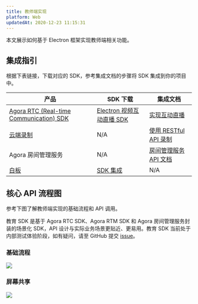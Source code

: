 ```yaml
---
title: 教师端实现
platform: Web
updatedAt: 2020-12-23 11:15:31
---
```

本文展示如何基于 Electron 框架实现教师端相关功能。

## 集成指引

根据下表链接，下载对应的 SDK，参考集成文档的步骤将 SDK 集成到你的项目中。


| 产品 | SDK 下载 | 集成文档 |
| ---------------- | ---------------- | ---------------- | 
| [Agora RTC (Real-time Communication) SDK](https://docs.agora.io/cn/Interactive%20Broadcast/product_live?platform=Electron)      | [Electron 视频互动直播 SDK](https://docs.agora.io/cn/Interactive%20Broadcast/downloads?platform=Electron)      | [实现互动直播](https://docs.agora.io/cn/Interactive%20Broadcast/start_live_electron?platform=Electron) |
| [云端录制](https://docs.agora.io/cn/cloud-recording/product_cloud_recording?platform=All%20Platforms) | N/A | [使用 RESTful API 录制](https://docs.agora.io/cn/cloud-recording/cloud_recording_rest?platform=All%20Platforms) |
| Agora 房间管理服务 | N/A | [房间管理服务 API 文档](https://agoradoc.github.io/cn/edu-cloud-service/restfulapi) |
| [白板](https://developer.herewhite.com/javascript-zh/home) | [SDK 集成](https://developer.herewhite.com/javascript-zh/home/install) | N/A |


## 核心 API 流程图

参考下图了解教师端实现的基础流程和 API 调用。

<div class="alert info">教育 SDK 是基于 Agora RTC SDK、Agora RTM SDK 和 Agora 房间管理服务封装的场景化 SDK，API 设计与实际业务场景更贴近、更易用。教育 SDK 当前处于内部测试体验阶段，如有疑问，请至 GitHub 提交 <a href="https://github.com/AgoraIO-Usecase/eEducation">issue</a>。</div>

### 基础流程

![](https://web-cdn.agora.io/docs-files/1608556959126)

### 屏幕共享

![](https://web-cdn.agora.io/docs-files/1608556971358)